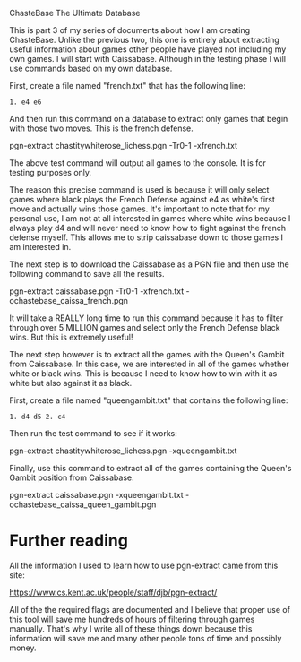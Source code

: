 ChasteBase The Ultimate Database

This is part 3 of my series of documents about how I am creating ChasteBase. Unlike the previous two, this one is entirely about extracting useful information about games other people have played not including my own games. I will start with Caissabase. Although in the testing phase I will use commands based on my own database.

First, create a file named "french.txt" that has the following line:

	1. e4 e6

And then run this command on a database to extract only games that begin with those two moves. This is the french defense.

pgn-extract chastitywhiterose_lichess.pgn -Tr0-1 -xfrench.txt

The above test command will output all games to the console. It is for testing purposes only.

The reason this precise command is used is because it will only select games where black plays the French Defense against e4 as white's first move and actually wins those games.
It's important to note that for my personal use, I am not at all interested in games where white wins because I always play d4 and will never need to know how to fight against the french defense myself.
This allows me to strip caissabase down to those games I am interested in.

The next step is to download the Caissabase as a PGN file and then use the following command to save all the results.

pgn-extract caissabase.pgn -Tr0-1 -xfrench.txt -ochastebase_caissa_french.pgn

It will take a REALLY long time to run this command because it has to filter through over 5 MILLION games and select only the French Defense black wins. But this is extremely useful!

The next step however is to extract all the games with the Queen's Gambit from Caissabase. In this case, we are interested in all of the games whether white or black wins. This is because I need to know how to win with it as white but also against it as black.

First, create a file named "queengambit.txt" that contains the following line:

	1. d4 d5 2. c4

Then run the test command to see if it works:

pgn-extract chastitywhiterose_lichess.pgn -xqueengambit.txt

Finally, use this command to extract all of the games containing the Queen's Gambit position from Caissabase.

pgn-extract caissabase.pgn -xqueengambit.txt -ochastebase_caissa_queen_gambit.pgn


# Further reading

All the information I used to learn how to use pgn-extract came from this site:

https://www.cs.kent.ac.uk/people/staff/djb/pgn-extract/

All of the the required flags are documented and I believe that proper use of this tool will save me hundreds of hours of filtering through games manually. That's why I write all of these things down because this information will save me and many other people tons of time and possibly money.





